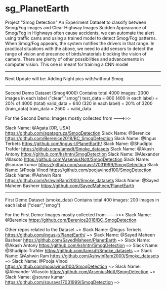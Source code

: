 # sg_PlanetEarth

Project "Smog Detection"
An Experiment Dataset to classify between Smog/Fog images and Clear Highway Images
Sudden Appearance of Smog/Fog in Highways often cause accidents, we can automate the alert using traffic cams and using a trained model to detect Smog/Fog patterns. When Smog/Fog appears, the system notifies the drivers in that range.
In practical situations with the above, we need to add sensors to detect the range of vision and presence of birds/materials blocking the vision of camera. There are plenty of other possibilities and advancements in computer vision.
This one is meant for training a CNN model

-----------------
Next Update will be: Adding Night pics with/without Smog

---------------
Second Demo Dataset (Smog4000) Contains total 4000 images: 2000 images in each label ("clear","smog")
test_data = 800 (400 in each label) = 20% of 4000 (total)
valid_data = 640 (320 in each label) = 20% of 3200 (train_data)
train_data = 2560 + valid_data

For the Second Demo: Images mostly collected from --->>>

Slack Name: @Agata [OR, USA] 
https://github.com/agatagruza/SmogDetection
Slack Name: @Berenice 
https://github.com/Berenice2018/BC_SmogDetection
Slack Name: @Ingus Terbets 
https://github.com/ingus-t/PlanetEarth/
Slack Name: @Shudipto Trafder 
https://github.com/Iamsdt/Smoke_datasets
Slack Name: @Akash Antony 
https://github.com/kshntn/SmogDetection
Slack Name: @Alexander Villasoto
https://github.com/ArseniusNott/SmogDetection
Slack Name: @sourav kumar 
https://github.com/souravs17031999/SmogDetection
Slack Name: @Pooja Vinod 
https://github.com/poojavinod100/SmogDetection
Slack Name: @Ashwin Ram 
https://github.com/AshwinRam2000/Smoke_datasets
Slack Name: @Sayed Maheen Basheer
https://github.com/SayedMaheen/PlanetEarth



--------------

First Demo Dataset (smoke_data) Contains total 400 images: 200 images in each label ("clear","smog")

For the First Demo: Images mostly collected from --->>>
Slack Name: @Berenice 
https://github.com/Berenice2018/BC_SmogDetection

Other repos related to the Dataset 
~>
Slack Name: @Ingus Terbets 
https://github.com/ingus-t/PlanetEarth/
~>
Slack Name: @Sayed Maheen Basheer
https://github.com/SayedMaheen/PlanetEarth
~>
Slack Name: @Akash Antony 
https://github.com/kshntn/SmogDetection
~>
Slack Name: @Shudipto Trafder 
https://github.com/Iamsdt/Smoke_datasets
~>
Slack Name: @Ashwin Ram 
https://github.com/AshwinRam2000/Smoke_datasets
~>
Slack Name: @Pooja Vinod 
https://github.com/poojavinod100/SmogDetection
~>
Slack Name: @Alexander Villasoto
https://github.com/ArseniusNott/SmogDetection
~>
Slack Name: @sourav kumar 
https://github.com/souravs17031999/SmogDetection
~>

